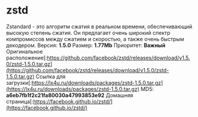 # zstd
Zstandard - это алгоритм сжатия в реальном времени, обеспечивающий высокую степень сжатия. Он предлагает очень широкий спектр компромиссов между сжатием и скоростью, а также очень быстрым декодером.
Версия: **1.5.0**
Размер: **1.77Mb**
Приоритет: **Важный**
Оригинальное расположение[:https://github.com/facebook/zstd/releases/download/v1.5.0/zstd-1.5.0.tar.gz](https://github.com/facebook/zstd/releases/download/v1.5.0/zstd-1.5.0.tar.gz)
Ссылка для загрузки[:https://lx4u.ru/downloads/packages/zstd-1.5.0.tar.gz](https://lx4u.ru/downloads/packages/zstd-1.5.0.tar.gz)
MD5: **a6eb7fb1f2c21fa80030a47993853e92**
Домашняя страница[:https://facebook.github.io/zstd/](https://facebook.github.io/zstd/)